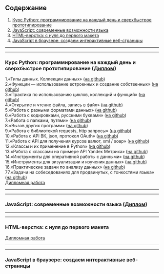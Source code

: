 ## Содержание
1. [Курс Python: программирование на каждый день и сверхбыстрое прототипирование](README.md#курс-python-программирование-на-каждый-день-и-сверхбыстрое-прототипирование-диплом)  
2. [JavaScript: современныe возможности языка](README.md#javascript-современныe-возможности-языка-диплом)  
3. [HTML-верстка: с нуля до первого макета](README.md#html-верстка-с-нуля-до-первого-макета)  
4. [JavaScript в браузере: создаем интерактивные веб-страницы](README.md#javascript-в-браузере-создаем-интерактивные-веб-страницы)  

***
***

### Курс Python: программирование на каждый день и сверхбыстрое прототипирование ([Диплом](https://github.com/kosiginiv83/learning_repo/blob/master/Python/PY82017003_diplom_Kosygin.pdf))
1.«Типы данных. Коллекции данных» 
([на github](https://github.com/kosiginiv83/learning_repo/tree/master/Python/1.Collections))  
2.«Функции — использование встроенных и создание собственных» 
([на github](https://github.com/kosiginiv83/learning_repo/blob/master/Python/2.Functions))  
3.«Практика по использованию циклов, коллекций и функций» 
([на github](https://github.com/kosiginiv83/learning_repo/blob/master/Python/3.FuncCycles))  
4.«Открытие и чтение файла, запись в файл» 
([на github](https://github.com/kosiginiv83/learning_repo/blob/master/Python/4.Files))  
5.«Работа с разными форматами данных» 
([на github](https://github.com/kosiginiv83/learning_repo/blob/master/Python/5.FilesFormats))  
6.«Работа с кодировками, русскими буквами» 
([на github](https://github.com/kosiginiv83/learning_repo/blob/master/Python/6.Encodings))  
7.«Работа с папками, путями» 
([на github](https://github.com/kosiginiv83/learning_repo/blob/master/Python/7.Paths))  
8.«Вызов других программ» 
([на github](https://github.com/kosiginiv83/learning_repo/blob/master/Python/8.ExternalProgs))  
9.«Работа с библиотекой requests, http запросы» 
([на github](https://github.com/kosiginiv83/learning_repo/blob/master/Python/9.HTTPrequests))  
10.«Работа с API ВК, json, протокол OAuth» 
([на github](https://github.com/kosiginiv83/learning_repo/blob/master/Python/10.ApiVK))  
11.«Работа с API для получения курсов валют, xml / soap» 
([на github](https://github.com/kosiginiv83/learning_repo/blob/master/Python/11.API))  
12.«Классы и их применение в Python» 
([на github](https://github.com/kosiginiv83/learning_repo/blob/master/Python/12.Classes))  
13.«Работа с классами на примере API Yandex Метрика» 
([на github](https://github.com/kosiginiv83/learning_repo/blob/master/Python/13.YaMetrics))  
14.«Инструменты для оперативной работы с данными» 
([на github](https://github.com/kosiginiv83/learning_repo/blob/master/Python/14.DataInstr))  
15.«Инструменты для визуализации и изучения данных» 
([на github](https://github.com/kosiginiv83/learning_repo/blob/master/Python/15.DataVisual))  
16.«Практические задачи по анализу данных» 
([на github](https://github.com/kosiginiv83/learning_repo/blob/master/Python/16.DataPractice))  
77.«Задачи на собеседованиях для продвинутых, с тонкостями языка» 
([на github](https://github.com/kosiginiv83/learning_repo/blob/master/Python/))  
[Дипломная работа](https://github.com/kosiginiv83/learning_repo/blob/master/Python/Graduation)  

***
***

### JavaScript: современныe возможности языка ([Диплом](https://github.com/kosiginiv83/learning_repo/blob/master/JS_Opportunities/JS192018014_diplom_Kosygin.pdf))

***
***

### HTML-верстка: с нуля до первого макета
[Дипломная работа](https://kosiginiv83.github.io/)

***
***

### JavaScript в браузере: создаем интерактивные веб-страницы

